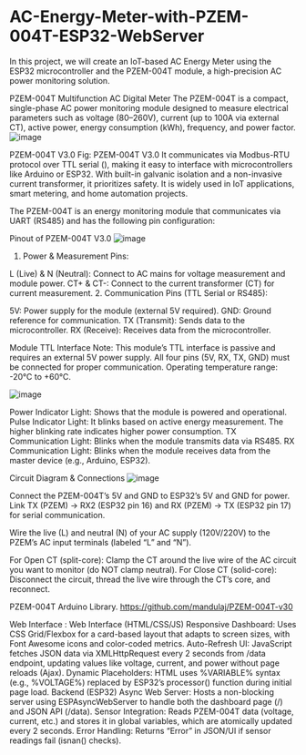 # AC-Energy-Meter-with-PZEM-004T-ESP32-WebServer
In this project, we will create an IoT-based AC Energy Meter using the ESP32 microcontroller and the PZEM-004T module, a high-precision AC power monitoring solution.


PZEM-004T Multifunction AC Digital Meter
The PZEM-004T is a compact, single-phase AC power monitoring module designed to measure electrical parameters such as voltage (80–260V), current (up to 100A via external CT), active power, energy consumption (kWh), frequency, and power factor.
![image](https://github.com/user-attachments/assets/49ec5d0f-bdb4-4bf8-9212-0f19904b75e6)

PZEM-004T V3.0
Fig: PZEM-004T V3.0
It communicates via Modbus-RTU protocol over TTL serial (), making it easy to interface with microcontrollers like Arduino or ESP32. With built-in galvanic isolation and a non-invasive current transformer, it prioritizes safety. It is widely used in IoT applications, smart metering, and home automation projects.

The PZEM-004T is an energy monitoring module that communicates via UART (RS485) and has the following pin configuration:

Pinout of PZEM-004T V3.0
![image](https://github.com/user-attachments/assets/ab94f836-698d-4ad6-8132-105a265bcebd)


1. Power & Measurement Pins:

L (Live) & N (Neutral): Connect to AC mains for voltage measurement and module power.
CT+ & CT-: Connect to the current transformer (CT) for current measurement.
2. Communication Pins (TTL Serial or RS485):

5V: Power supply for the module (external 5V required).
GND: Ground reference for communication.
TX (Transmit): Sends data to the microcontroller.
RX (Receive): Receives data from the microcontroller.

Module TTL Interface Note: This module’s TTL interface is passive and requires an external 5V power supply. All four pins (5V, RX, TX, GND) must be connected for proper communication. Operating temperature range: -20°C to +60°C.


![image](https://github.com/user-attachments/assets/345af93b-ecd8-4096-b1b1-7ee73bba8dd9)

Power Indicator Light: Shows that the module is powered and operational.
Pulse Indicator Light: It blinks based on active energy measurement. The higher blinking rate indicates higher power consumption.
TX Communication Light: Blinks when the module transmits data via RS485.
RX Communication Light: Blinks when the module receives data from the master device (e.g., Arduino, ESP32).

Circuit Diagram & Connections
![image](https://github.com/user-attachments/assets/cc71001d-75c6-4fdb-aaea-cba12d38ccdd)

Connect the PZEM-004T’s 5V and GND to ESP32’s 5V and GND for power. Link TX (PZEM) → RX2 (ESP32 pin 16) and RX (PZEM) → TX (ESP32 pin 17) for serial communication.

Wire the live (L) and neutral (N) of your AC supply (120V/220V) to the PZEM’s AC input terminals (labeled “L” and “N”).

For Open CT (split-core): Clamp the CT around the live wire of the AC circuit you want to monitor (do NOT clamp neutral).
For Close CT (solid-core): Disconnect the circuit, thread the live wire through the CT’s core, and reconnect.


PZEM-004T Arduino Library. 
https://github.com/mandulaj/PZEM-004T-v30



Web Interface :
Web Interface (HTML/CSS/JS)
Responsive Dashboard: Uses CSS Grid/Flexbox for a card-based layout that adapts to screen sizes, with Font Awesome icons and color-coded metrics.
Auto-Refresh UI: JavaScript fetches JSON data via XMLHttpRequest every 2 seconds from /data endpoint, updating values like voltage, current, and power without page reloads (Ajax).
Dynamic Placeholders: HTML uses %VARIABLE% syntax (e.g., %VOLTAGE%) replaced by ESP32’s processor() function during initial page load.
Backend (ESP32)
Async Web Server: Hosts a non-blocking server using ESPAsyncWebServer to handle both the dashboard page (/) and JSON API (/data).
Sensor Integration: Reads PZEM-004T data (voltage, current, etc.) and stores it in global variables, which are atomically updated every 2 seconds.
Error Handling: Returns “Error” in JSON/UI if sensor readings fail (isnan() checks).


